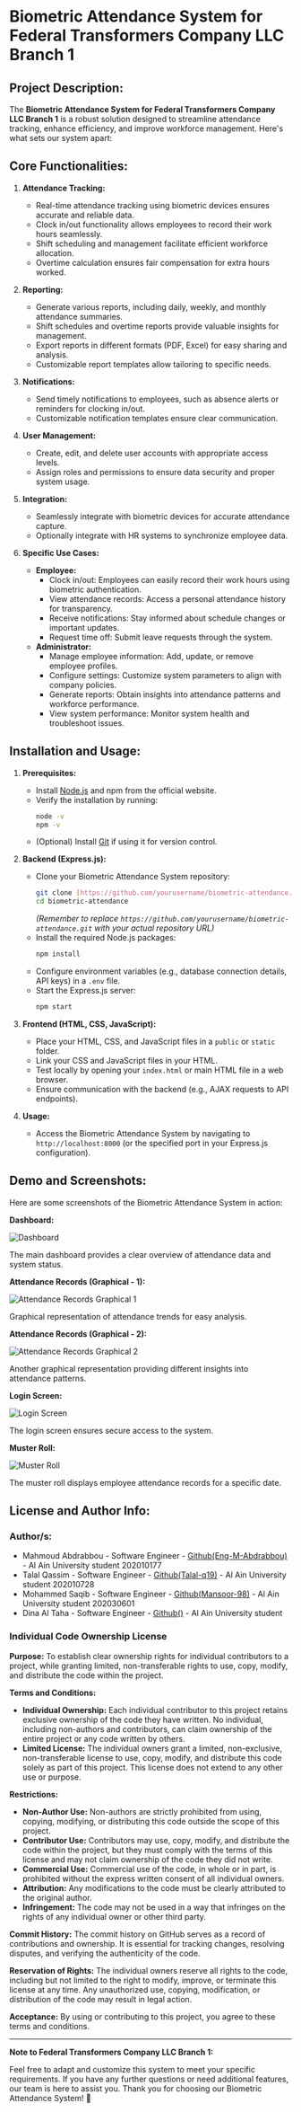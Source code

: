 # Biometric Attendance System for Federal Transformers Company LLC Branch 1

## Project Description:

The **Biometric Attendance System for Federal Transformers Company LLC Branch 1** is a robust solution designed to streamline attendance tracking, enhance efficiency, and improve workforce management. Here's what sets our system apart:

## Core Functionalities:

1.  **Attendance Tracking:**
    * Real-time attendance tracking using biometric devices ensures accurate and reliable data.
    * Clock in/out functionality allows employees to record their work hours seamlessly.
    * Shift scheduling and management facilitate efficient workforce allocation.
    * Overtime calculation ensures fair compensation for extra hours worked.

2.  **Reporting:**
    * Generate various reports, including daily, weekly, and monthly attendance summaries.
    * Shift schedules and overtime reports provide valuable insights for management.
    * Export reports in different formats (PDF, Excel) for easy sharing and analysis.
    * Customizable report templates allow tailoring to specific needs.

3.  **Notifications:**
    * Send timely notifications to employees, such as absence alerts or reminders for clocking in/out.
    * Customizable notification templates ensure clear communication.

4.  **User Management:**
    * Create, edit, and delete user accounts with appropriate access levels.
    * Assign roles and permissions to ensure data security and proper system usage.

5.  **Integration:**
    * Seamlessly integrate with biometric devices for accurate attendance capture.
    * Optionally integrate with HR systems to synchronize employee data.

6.  **Specific Use Cases:**
    * **Employee:**
        * Clock in/out: Employees can easily record their work hours using biometric authentication.
        * View attendance records: Access a personal attendance history for transparency.
        * Receive notifications: Stay informed about schedule changes or important updates.
        * Request time off: Submit leave requests through the system.
    * **Administrator:**
        * Manage employee information: Add, update, or remove employee profiles.
        * Configure settings: Customize system parameters to align with company policies.
        * Generate reports: Obtain insights into attendance patterns and workforce performance.
        * View system performance: Monitor system health and troubleshoot issues.

## Installation and Usage:

1.  **Prerequisites:**
    * Install [Node.js](https://nodejs.org/) and npm from the official website.
    * Verify the installation by running:
        ```bash
        node -v
        npm -v
        ```
    * (Optional) Install [Git](https://git-scm.com/) if using it for version control.

2.  **Backend (Express.js):**
    * Clone your Biometric Attendance System repository:
        ```bash
        git clone [https://github.com/yourusername/biometric-attendance.git](https://github.com/yourusername/biometric-attendance.git)
        cd biometric-attendance
        ```
        *(Remember to replace `https://github.com/yourusername/biometric-attendance.git` with your actual repository URL)*
    * Install the required Node.js packages:
        ```bash
        npm install
        ```
    * Configure environment variables (e.g., database connection details, API keys) in a `.env` file.
    * Start the Express.js server:
        ```bash
        npm start
        ```

3.  **Frontend (HTML, CSS, JavaScript):**
    * Place your HTML, CSS, and JavaScript files in a `public` or `static` folder.
    * Link your CSS and JavaScript files in your HTML.
    * Test locally by opening your `index.html` or main HTML file in a web browser.
    * Ensure communication with the backend (e.g., AJAX requests to API endpoints).

4.  **Usage:**
    * Access the Biometric Attendance System by navigating to `http://localhost:8000` (or the specified port in your Express.js configuration).

## Demo and Screenshots:


Here are some screenshots of the Biometric Attendance System in action:

**Dashboard:**

![Dashboard](/Images/Dshbrd.PNG)

The main dashboard provides a clear overview of attendance data and system status.

**Attendance Records (Graphical - 1):**

![Attendance Records Graphical 1](/Images/GAR1.png)

Graphical representation of attendance trends for easy analysis.

**Attendance Records (Graphical - 2):**

![Attendance Records Graphical 2](/Images/GAR2.PNG)

Another graphical representation providing different insights into attendance patterns.

**Login Screen:**

![Login Screen](/Images/Login.png)

The login screen ensures secure access to the system.

**Muster Roll:**

![Muster Roll](/Images/MusterRoll.PNG)

The muster roll displays employee attendance records for a specific date.




## License and Author Info:

### Author/s:

* Mahmoud Abdrabbou - Software Engineer - [Github(Eng-M-Abdrabbou)](https://github.com/Eng-M-Abdrabbou) - Al Ain University student 202010177
* Talal Qassim - Software Engineer - [Github(Talal-q19)](https://github.com/Talal-q19) - Al Ain University student 202010728 
* Mohammed Saqib - Software Engineer - [Github(Mansoor-98)](https://github.com/Mansoor-98) - Al Ain University student 202030601 
* Dina Al Taha - Software Engineer - [Github()](https://github.com/) - Al Ain University student

### Individual Code Ownership License

**Purpose:** To establish clear ownership rights for individual contributors to a project, while granting limited, non-transferable rights to use, copy, modify, and distribute the code within the project.

**Terms and Conditions:**

* **Individual Ownership:** Each individual contributor to this project retains exclusive ownership of the code they have written. No individual, including non-authors and contributors, can claim ownership of the entire project or any code written by others.
* **Limited License:** The individual owners grant a limited, non-exclusive, non-transferable license to use, copy, modify, and distribute this code solely as part of this project. This license does not extend to any other use or purpose.

**Restrictions:**

* **Non-Author Use:** Non-authors are strictly prohibited from using, copying, modifying, or distributing this code outside the scope of this project.
* **Contributor Use:** Contributors may use, copy, modify, and distribute the code within the project, but they must comply with the terms of this license and may not claim ownership of the code they did not write.
* **Commercial Use:** Commercial use of the code, in whole or in part, is prohibited without the express written consent of all individual owners.
* **Attribution:** Any modifications to the code must be clearly attributed to the original author.
* **Infringement:** The code may not be used in a way that infringes on the rights of any individual owner or other third party.

**Commit History:** The commit history on GitHub serves as a record of contributions and ownership. It is essential for tracking changes, resolving disputes, and verifying the authenticity of the code.

**Reservation of Rights:** The individual owners reserve all rights to the code, including but not limited to the right to modify, improve, or terminate this license at any time. Any unauthorized use, copying, modification, or distribution of the code may result in legal action.

**Acceptance:** By using or contributing to this project, you agree to these terms and conditions.

---

**Note to Federal Transformers Company LLC Branch 1:**

Feel free to adapt and customize this system to meet your specific requirements. If you have any further questions or need additional features, our team is here to assist you. Thank you for choosing our Biometric Attendance System! 🌟
